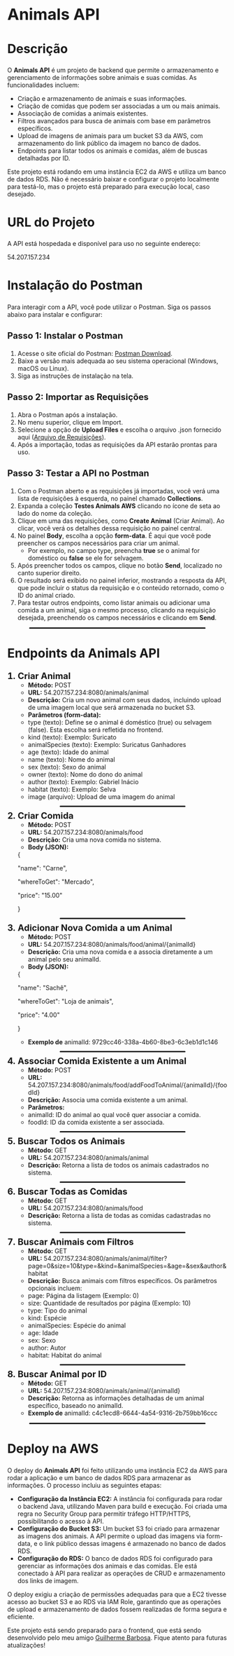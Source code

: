 <h1 style="font-weight: bold; font-size: 36px;">Animals API</h1>

<h2 style="font-weight: bold; font-size: 28px;">Descrição</h2>
<p style="font-size: 14px;">O <b>Animals API</b> é um projeto de backend que permite o armazenamento e gerenciamento de informações sobre animais e suas comidas. As funcionalidades incluem:</p>
<ul style="font-size: 14px;">
  <li>Criação e armazenamento de animais e suas informações.</li>
  <li>Criação de comidas que podem ser associadas a um ou mais animais.</li>
  <li>Associação de comidas a animais existentes.</li>
  <li>Filtros avançados para busca de animais com base em parâmetros específicos.</li>
  <li>Upload de imagens de animais para um bucket S3 da AWS, com armazenamento do link público da imagem no banco de dados.</li>
  <li>Endpoints para listar todos os animais e comidas, além de buscas detalhadas por ID.</li>
</ul>
<p style="font-size: 14px;">Este projeto está rodando em uma instância EC2 da AWS e utiliza um banco de dados RDS. Não é necessário baixar e configurar o projeto localmente para testá-lo, mas o projeto está preparado para execução local, caso desejado.</p>

<h2 style="font-weight: bold; font-size: 28px;">URL do Projeto</h2>
<p style="font-size: 14px;">A API está hospedada e disponível para uso no seguinte endereço:</p>

<p style="font-size: 14px;">54.207.157.234</p>

<h2 style="font-weight: bold; font-size: 28px;">Instalação do Postman</h2>
<p style="font-size: 14px;">Para interagir com a API, você pode utilizar o Postman. Siga os passos abaixo para instalar e configurar:</p>

<h3 style="font-weight: bold; font-size: 20px;">Passo 1: Instalar o Postman</h3>
<ol style="font-size: 14px;">
<li>Acesse o site oficial do Postman: <a href="https://www.postman.com/downloads/">Postman Download</a>.</li>
<li>Baixe a versão mais adequada ao seu sistema operacional (Windows, macOS ou Linux).</li>
<li>Siga as instruções de instalação na tela.</li>
</ol>

<h3 style="font-weight: bold; font-size: 20px;">Passo 2: Importar as Requisições</h3>
<ol style="font-size: 14px;">
<li>Abra o Postman após a instalação.</li>
<li>No menu superior, clique em Import.</li>
<li>Selecione a opção de <b>Upload Files</b> e escolha o arquivo .json fornecido aqui (<a href="https://drive.google.com/drive/folders/1aJSne_pbDsprTo1BQNFR5elG7NB8QuXU?usp=drive_link">Arquivo de Requisições</a>).</li>
<li>Após a importação, todas as requisições da API estarão prontas para uso.</li>
</ol>

<h3 style="font-weight: bold; font-size: 20px;">Passo 3: Testar a API no Postman</h3>
<ol style="font-size: 14px;">
<li>Com o Postman aberto e as requisições já importadas, você verá uma lista de requisições à esquerda, no painel chamado <b>Collections</b>.</li>
<li>Expanda a coleção <b>Testes Animals AWS</b> clicando no ícone de seta ao lado do nome da coleção.</li>
<li>Clique em uma das requisições, como <b>Create Animal</b> (Criar Animal). Ao clicar, você verá os detalhes dessa requisição no painel central.</li>
<li>No painel <b>Body</b>, escolha a opção <b>form-data</b>. É aqui que você pode preencher os campos necessários para criar um animal.
<ul><li>Por exemplo, no campo type, preencha <b>true</b> se o animal for doméstico ou <b>false</b> se ele for selvagem.</li></ul></li>
<li>Após preencher todos os campos, clique no botão <b>Send</b>, localizado no canto superior direito.</li>
<li>O resultado será exibido no painel inferior, mostrando a resposta da API, que pode incluir o status da requisição e o conteúdo retornado, como o ID do animal criado.</li>
<li>Para testar outros endpoints, como listar animais ou adicionar uma comida a um animal, siga o mesmo processo, clicando na requisição desejada, preenchendo os campos necessários e clicando em <b>Send</b>.</li>
</ol>

<hr style="width: 80%; height: 3px; margin: 12px auto 8px auto; border-radius: 3px;">

<h2 style="font-weight: bold; font-size: 28px;">Endpoints da Animals API</h2>

<ol>
<li style="font-weight: bold; font-size: 20px;">Criar Animal
<ul style="font-weight: normal; font-size: 14px;"><li><b>Método:</b> POST</li>
<li><b>URL:</b> 54.207.157.234:8080/animals/animal</li>
<li><b>Descrição:</b> Cria um novo animal com seus dados, incluindo upload de uma imagem local que será armazenada no bucket S3.</li>
<li><b>Parâmetros (form-data):</b></li>
    <li>type (texto): Define se o animal é doméstico (true) ou selvagem (false). Esta escolha será refletida no frontend.</li>
    <li>kind (texto): Exemplo: Suricato</li>
    <li>animalSpecies (texto): Exemplo: Suricatus Ganhadores</li>
    <li>age (texto): Idade do animal</li>
    <li>name (texto): Nome do animal</li>
    <li>sex (texto): Sexo do animal</li>
    <li>owner (texto): Nome do dono do animal</li>
    <li>author (texto): Exemplo: Gabriel Inácio</li>
    <li>habitat (texto): Exemplo: Selva</li>
    <li>image (arquivo): Upload de uma imagem do animal</li></ul></li>

<hr style="width: 60%; height: 3px; margin: 12px auto 8px auto; border-radius: 3px;">

<li style="font-weight: bold; font-size: 20px;">Criar Comida
<ul style="font-weight: normal; font-size: 14px;"><li><b>Método:</b> POST</li>
<li><b>URL:</b> 54.207.157.234:8080/animals/food</li>
<li><b>Descrição:</b> Cria uma nova comida no sistema.</li>
<li><b>Body (JSON):</b></li></ul></li>
{
  <p>"name": "Carne",</p>
  <p>"whereToGet": "Mercado",</p>
  <p>"price": "15.00"</p>
}

<hr style="width: 60%; height: 3px; margin: 12px auto 8px auto; border-radius: 3px;">

<li style="font-weight: bold; font-size: 20px;">Adicionar Nova Comida a um Animal
<ul style="font-weight: normal; font-size: 14px;"><li><b>Método:</b> POST</li>
<li><b>URL:</b> 54.207.157.234:8080/animals/food/animal/{animalId}</li>
<li><b>Descrição:</b> Cria uma nova comida e a associa diretamente a um animal pelo seu animalId.</li>
<li><b>Body (JSON):</b></li></ul></li>
{
  <p>"name": "Sachê",</p>
  <p>"whereToGet": "Loja de animais",</p>
  <p>"price": "4.00"</p>
}

<ul><li style="font-weight: normal; font-size: 14px;"><b>Exemplo de</b> animalId: 9729cc46-338a-4b60-8be3-6c3eb1d1c146</li></ul>

<hr style="width: 60%; height: 3px; margin: 12px auto 8px auto; border-radius: 3px;">

<li style="font-weight: bold; font-size: 20px;">Associar Comida Existente a um Animal
<ul style="font-weight: normal; font-size: 14px;"><li><b>Método:</b> POST</li>
<li><b>URL:</b> 54.207.157.234:8080/animals/food/addFoodToAnimal/{animalId}/{foodId}</li>
<li><b>Descrição:</b> Associa uma comida existente a um animal.</li>
<li><b>Parâmetros:</b></li>
    <li>animalId: ID do animal ao qual você quer associar a comida.</li>
    <li>foodId: ID da comida existente a ser associada.</li></ul></li>

<hr style="width: 60%; height: 3px; margin: 12px auto 8px auto; border-radius: 3px;">

<li style="font-weight: bold; font-size: 20px;">Buscar Todos os Animais
<ul style="font-weight: normal; font-size: 14px;"><li><b>Método:</b> GET</li>
<li><b>URL:</b> 54.207.157.234:8080/animals/animal</li>
<li><b>Descrição:</b> Retorna a lista de todos os animais cadastrados no sistema.</li></ul></li>

<hr style="width: 60%; height: 3px; margin: 12px auto 8px auto; border-radius: 3px;">

<li style="font-weight: bold; font-size: 20px;">Buscar Todas as Comidas
<ul style="font-weight: normal; font-size: 14px;"><li><b>Método:</b> GET</li>
<li><b>URL:</b> 54.207.157.234:8080/animals/food</li>
<li><b>Descrição:</b> Retorna a lista de todas as comidas cadastradas no sistema.</li></ul></li>

<hr style="width: 60%; height: 3px; margin: 12px auto 8px auto; border-radius: 3px;">

<li style="font-weight: bold; font-size: 20px;">Buscar Animais com Filtros
<ul style="font-weight: normal; font-size: 14px;"><li><b>Método:</b> GET</li>
<li><b>URL:</b> 54.207.157.234:8080/animals/animal/filter?page=0&size=10&type=&kind=&animalSpecies=&age=&sex&author&habitat</li>
<li><b>Descrição:</b> Busca animais com filtros específicos. Os parâmetros opcionais incluem:</li>
    <li>page: Página da listagem (Exemplo: 0)</li>
    <li>size: Quantidade de resultados por página (Exemplo: 10)</li>
    <li>type: Tipo do animal</li>
    <li>kind: Espécie</li>
    <li>animalSpecies: Espécie do animal</li>
    <li>age: Idade</li>
    <li>sex: Sexo</li>
    <li>author: Autor</li>
    <li>habitat: Habitat do animal</li></ul></li>

<hr style="width: 60%; height: 3px; margin: 12px auto 8px auto; border-radius: 3px;">

<li style="font-weight: bold; font-size: 20px;">Buscar Animal por ID
<ul style="font-weight: normal; font-size: 14px;"><li><b>Método:</b> GET</li>
<li><b>URL:</b> 54.207.157.234:8080/animals/animal/{animalId}</li>
<li><b>Descrição:</b> Retorna as informações detalhadas de um animal específico, baseado no animalId.</li>
<li><b>Exemplo de</b> animalId: c4c1ecd8-6644-4a54-9316-2b759bb16ccc</li></ul></li>
</ol>

<hr style="width: 80%; height: 3px; margin: 12px auto 8px auto; border-radius: 3px;">

<h2 style="font-weight: bold; font-size: 28px;">Deploy na AWS</h2>
<p style="font-size: 14px;">O deploy do <b>Animals API</b> foi feito utilizando uma instância EC2 da AWS para rodar a aplicação e um banco de dados RDS para armazenar as informações. O processo incluiu as seguintes etapas:</p>
<ul style="font-size: 14px;">
  <li><b>Configuração da Instância EC2:</b> A instância foi configurada para rodar o backend Java, utilizando Maven para build e execução. Foi criada uma regra no Security Group para permitir tráfego HTTP/HTTPS, possibilitando o acesso à API.</li>

  <li><b>Configuração do Bucket S3:</b> Um bucket S3 foi criado para armazenar as imagens dos animais. A API permite o upload das imagens via form-data, e o link público dessas imagens é armazenado no banco de dados RDS.</li>

  <li><b>Configuração do RDS:</b> O banco de dados RDS foi configurado para gerenciar as informações dos animais e das comidas. Ele está conectado à API para realizar as operações de CRUD e armazenamento dos links de imagem.</li>
</ul>
<p style="font-size: 14px;">O deploy exigiu a criação de permissões adequadas para que a EC2 tivesse acesso ao bucket S3 e ao RDS via IAM Role, garantindo que as operações de upload e armazenamento de dados fossem realizadas de forma segura e eficiente.</p>

<p style="font-size: 14px;">Este projeto está sendo preparado para o frontend, que está sendo desenvolvido pelo meu amigo <a href="https://github.com/guiisbarbosa">Guilherme Barbosa</a>. Fique atento para futuras atualizações!</p>

